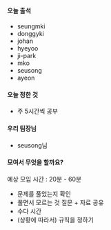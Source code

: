 #### 오늘 출석
- seungmki
- donggyki
- johan
- hyeyoo
- ji-park
- mko
- seusong
- ayeon

#### 오늘 정한 것
- 주 5시간씩 공부

#### 우리 팀장님
- seusong님

#### 모여서 무엇을 할까요?
예상 모임 시간 : 20분 - 60분
- 문제를 풀었는지 확인
- 풀면서 모르는 것 질문 + 자료 공유
- 수다 시간
- (상황에 따라서) 규칙을 정하기
